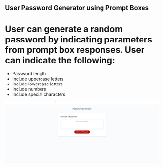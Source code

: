 User Password Generator using Prompt Boxes 
---
# User can generate a random password by indicating parameters from prompt box responses. User can indicate the following:
- Password length 
- Include uppercase letters
- Include lowercase letters
- Include numbers
- Include special characters

![Image of FullStackable](/passwordgeneratorscreenshot.png)

